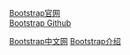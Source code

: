 

[Bootstrap官网](https://getbootstrap.com/)  
[Bootstrap Github](https://github.com/twbs/bootstrap)  


[Bootstrap中文网](http://www.bootcss.com/)
[Bootstrap介绍](https://www.oschina.net/p/bootstrap)








